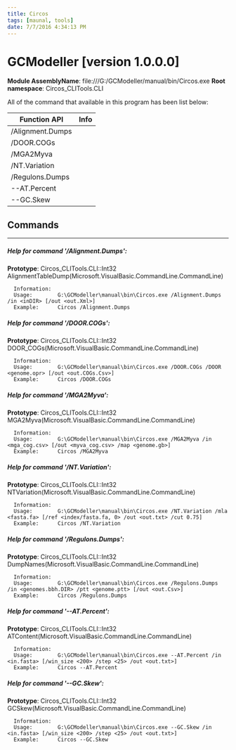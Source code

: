 ```yaml
---
title: Circos
tags: [maunal, tools]
date: 7/7/2016 4:34:13 PM
---
```

# GCModeller [version 1.0.0.0]
**Module AssemblyName**: file:///G:/GCModeller/manual/bin/Circos.exe
**Root namespace**: Circos_CLITools.CLI


All of the command that available in this program has been list below:

|Function API|Info|
|------------|----|
|/Alignment.Dumps||
|/DOOR.COGs||
|/MGA2Myva||
|/NT.Variation||
|/Regulons.Dumps||
|--AT.Percent||
|--GC.Skew||

## Commands
--------------------------
##### Help for command '/Alignment.Dumps':

**Prototype**: Circos_CLITools.CLI::Int32 AlignmentTableDump(Microsoft.VisualBasic.CommandLine.CommandLine)

```
  Information:  
  Usage:        G:\GCModeller\manual\bin\Circos.exe /Alignment.Dumps /in <inDIR> [/out <out.Xml>]
  Example:      Circos /Alignment.Dumps 
```

##### Help for command '/DOOR.COGs':

**Prototype**: Circos_CLITools.CLI::Int32 DOOR_COGs(Microsoft.VisualBasic.CommandLine.CommandLine)

```
  Information:  
  Usage:        G:\GCModeller\manual\bin\Circos.exe /DOOR.COGs /DOOR <genome.opr> [/out <out.COGs.Csv>]
  Example:      Circos /DOOR.COGs 
```

##### Help for command '/MGA2Myva':

**Prototype**: Circos_CLITools.CLI::Int32 MGA2Myva(Microsoft.VisualBasic.CommandLine.CommandLine)

```
  Information:  
  Usage:        G:\GCModeller\manual\bin\Circos.exe /MGA2Myva /in <mga_cog.csv> [/out <myva_cog.csv> /map <genome.gb>]
  Example:      Circos /MGA2Myva 
```

##### Help for command '/NT.Variation':

**Prototype**: Circos_CLITools.CLI::Int32 NTVariation(Microsoft.VisualBasic.CommandLine.CommandLine)

```
  Information:  
  Usage:        G:\GCModeller\manual\bin\Circos.exe /NT.Variation /mla <fasta.fa> [/ref <index/fasta.fa, 0> /out <out.txt> /cut 0.75]
  Example:      Circos /NT.Variation 
```

##### Help for command '/Regulons.Dumps':

**Prototype**: Circos_CLITools.CLI::Int32 DumpNames(Microsoft.VisualBasic.CommandLine.CommandLine)

```
  Information:  
  Usage:        G:\GCModeller\manual\bin\Circos.exe /Regulons.Dumps /in <genomes.bbh.DIR> /ptt <genome.ptt> [/out <out.Csv>]
  Example:      Circos /Regulons.Dumps 
```

##### Help for command '--AT.Percent':

**Prototype**: Circos_CLITools.CLI::Int32 ATContent(Microsoft.VisualBasic.CommandLine.CommandLine)

```
  Information:  
  Usage:        G:\GCModeller\manual\bin\Circos.exe --AT.Percent /in <in.fasta> [/win_size <200> /step <25> /out <out.txt>]
  Example:      Circos --AT.Percent 
```

##### Help for command '--GC.Skew':

**Prototype**: Circos_CLITools.CLI::Int32 GCSkew(Microsoft.VisualBasic.CommandLine.CommandLine)

```
  Information:  
  Usage:        G:\GCModeller\manual\bin\Circos.exe --GC.Skew /in <in.fasta> [/win_size <200> /step <25> /out <out.txt>]
  Example:      Circos --GC.Skew 
```

